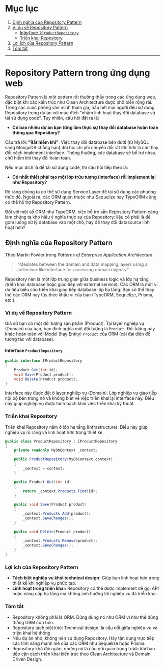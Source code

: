 # Mục lục

1. [Định nghĩa của Repository Pattern](#định-nghĩa-của-repository-pattern)
2. [Ví dụ về Repository Pattern](#ví-dụ-về-repository-pattern)
   - [Interface `IProductRepository`](#interface-iproductrepository)
   - [Triển khai Repository](#triển-khai-repository)
3. [Lợi ích của Repository Pattern](#lợi-ích-của-repository-pattern)
4. [Tóm tắt](#tóm-tắt)

---

# Repository Pattern trong ứng dụng web

Repository Pattern là một pattern rất thường thấy trong các ứng dụng web, đặc biệt khi các kiến trúc như Clean Architecture được phổ biến rộng rãi. Trong các cuộc phỏng vấn mình tham gia, hầu hết mọi người đều sử dụng Repository trong dự án với mục đích "nhằm linh hoạt thay đổi database và tái sử dụng code". Tuy nhiên, câu hỏi đặt ra là:

- **Có bao nhiêu dự án bạn từng làm thực sự thay đổi database hoàn toàn thông qua Repository?**

Câu trả lời: **"Rất hiếm khi"**. Việc thay đổi database bên dưới (từ MySQL sang MongoDB chẳng hạn) đòi hỏi chi phí chuyển đổi rất lớn hơn là chỉ thay đổi cách implement interface. Thông thường, các database sẽ bổ trợ nhau, chứ hiếm khi thay đổi hoàn toàn.

Nếu mục đích là để tái sử dụng code, thì câu hỏi tiếp theo là:

- **Có nhất thiết phải tạo một lớp trừu tượng (interface) rồi implement lại như Repository?**

Rõ ràng chúng ta có thể sử dụng Service Layer để tái sử dụng các phương thức đó. Ngoài ra, các ORM quen thuộc như Sequelize hay TypeORM cũng có thể hỗ trợ Repository Pattern.

Đối với một số ORM như TypeORM, việc hỗ trợ sẵn Repository Pattern càng làm chúng ta khó hiểu ý nghĩa thực sự của Repository: liệu có phải là để gom luồng xử lý database vào một chỗ, hay để thay đổi datasource linh hoạt hơn?

## Định nghĩa của Repository Pattern

Theo Martin Fowler trong *Patterns of Enterprise Application Architecture*:

> "Mediates between the domain and data mapping layers using a collection-like interface for accessing domain objects."

Repository nên là một lớp trung gian giữa business logic và lớp hạ tầng (triển khai database hoặc giao tiếp với external service). Các ORM là một ví dụ tiêu biểu cho triển khai giao tiếp database lớp hạ tầng. Bạn có thể thay thế các ORM này tùy theo khẩu vị của bạn (TypeORM, Sequelize, Prisma, etc.).

### Ví dụ về Repository Pattern

Giả sử bạn có một đối tượng sản phẩm (Product). Tại layer nghiệp vụ (Domain) của bạn, bạn định nghĩa một đối tượng là `Product`. Đối tượng này khác hoàn toàn với Model (hay Entity) `Product` của ORM (cái đại diện để tương tác với database).

#### Interface `ProductRepository`

```csharp
public interface IProductRepository
{
    Product Get(int id);
    void Save(Product product);
    void Delete(Product product);
}
```

Interface này được đặt ở layer nghiệp vụ (Domain). Lớp nghiệp vụ giao tiếp nội bộ bên trong nó và không biết về việc triển khai lại interface này. Điều này giúp nghiệp vụ được tách bạch khỏi việc triển khai kỹ thuật.

### Triển khai Repository

Triển khai Repository nằm ở lớp hạ tầng (Infrastructure). Điều này giúp nghiệp vụ rõ ràng và linh hoạt hơn trong thiết kế.

```csharp
public class ProductRepository : IProductRepository
{
    private readonly MyDbContext _context;

    public ProductRepository(MyDbContext context)
    {
        _context = context;
    }

    public Product Get(int id)
    {
        return _context.Products.Find(id);
    }

    public void Save(Product product)
    {
        _context.Products.Add(product);
        _context.SaveChanges();
    }

    public void Delete(Product product)
    {
        _context.Products.Remove(product);
        _context.SaveChanges();
    }
}
```

### Lợi ích của Repository Pattern

- **Tách biệt nghiệp vụ khỏi technical design:** Giúp bạn linh hoạt hơn trong thiết kế khi nghiệp vụ phức tạp.
- **Linh hoạt trong triển khai:** Repository có thể được implement để gọi API hoặc nâng cấp hạ tầng mà không ảnh hưởng tới nghiệp vụ đã triển khai.

### Tóm tắt

- Repository không phải là ORM. Đừng dùng nó như ORM vì như thế dùng thẳng ORM còn hơn.
- Repository tách biệt khỏi Technical design, là cầu nối giữa nghiệp vụ và triển khai hệ thống.
- Nếu dự án nhỏ, không nên sử dụng Repository. Hãy tận dụng trực tiếp các tính năng mạnh mẽ của các ORM như Sequelize hoặc Prisma.
- Repository khá đơn giản, nhưng nó là cầu nối quan trọng trước khi bạn tiếp cận cách triển khai kiến trúc theo Clean Architecture và Domain Driven Design.

